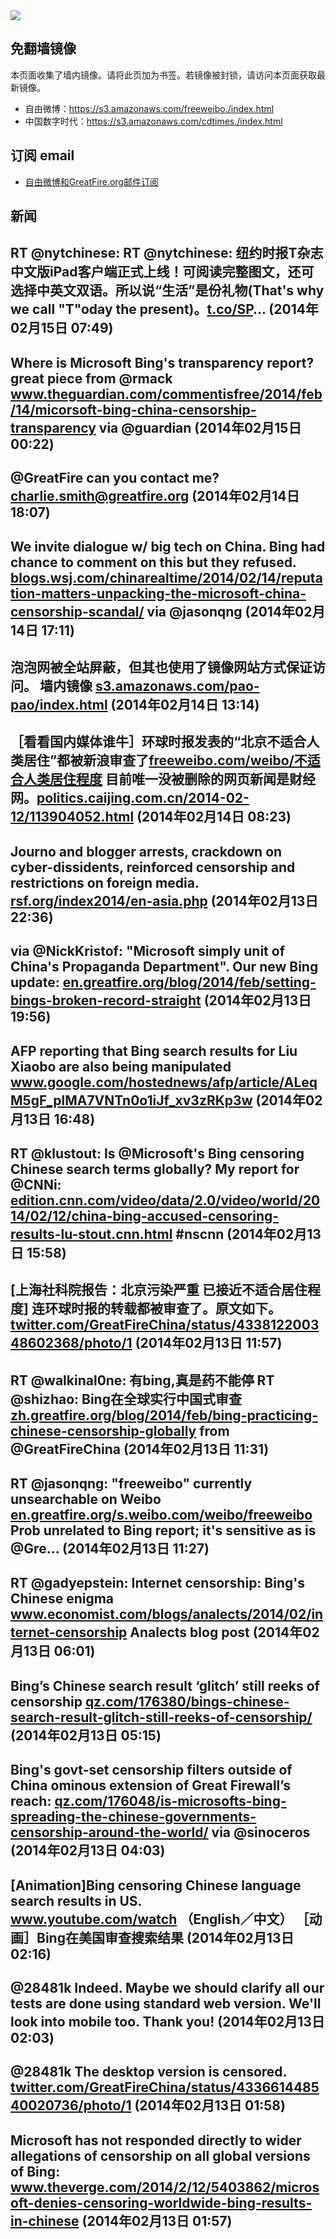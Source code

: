 <img src="logos.png" />

## 免翻墙镜像
本页面收集了墙内镜像。请将此页加为书签。若镜像被封锁，请访问本页面获取最新镜像。
* 自由微博：https://s3.amazonaws.com/freeweibo./index.html
* 中国数字时代：https://s3.amazonaws.com/cdtimes./index.html

## 订阅 email
* <a href="https://greatfire.us7.list-manage.com/subscribe?u=854fca58782082e0cbdf204a0&id=c78949b93c">自由微博和GreatFire.org邮件订阅</a>
		
## 新闻
RT @nytchinese: RT @nytchinese: 纽约时报T杂志中文版iPad客户端正式上线！可阅读完整图文，还可选择中英文双语。所以说“生活”是份礼物(That's why we call "T"oday the present)。<a href="https://t.co/SP">t.co/SP</a>… (2014年02月15日 07:49)
 ---
Where is Microsoft Bing's transparency report? great piece from @rmack <a href="http://www.theguardian.com/commentisfree/2014/feb/14/micorsoft-bing-china-censorship-transparency?CMP=twt_gu">www.theguardian.com/commentisfree/2014/feb/14/micorsoft-bing-china-censorship-transparency</a> via @guardian (2014年02月15日 00:22)
 ---
@GreatFire can you contact me? charlie.smith@greatfire.org (2014年02月14日 18:07)
 ---
We invite dialogue w/ big tech on China. Bing had chance to comment on this but they refused. <a href="http://blogs.wsj.com/chinarealtime/2014/02/14/reputation-matters-unpacking-the-microsoft-china-censorship-scandal/">blogs.wsj.com/chinarealtime/2014/02/14/reputation-matters-unpacking-the-microsoft-china-censorship-scandal/</a> via @jasonqng (2014年02月14日 17:11)
 ---
泡泡网被全站屏蔽，但其也使用了镜像网站方式保证访问。 墙内镜像 <a href="https://s3.amazonaws.com/pao-pao/index.html">s3.amazonaws.com/pao-pao/index.html</a> (2014年02月14日 13:14)
 ---
［看看国内媒体谁牛］环球时报发表的“北京不适合人类居住”都被新浪审查了<a href="https://freeweibo.com/weibo/%E4%B8%8D%E9%80%82%E5%90%88%E4%BA%BA%E7%B1%BB%E5%B1%85%E4%BD%8F%E7%A8%8B%E5%BA%A6">freeweibo.com/weibo/不适合人类居住程度</a>  目前唯一没被删除的网页新闻是财经网。<a href="http://politics.caijing.com.cn/2014-02-12/113904052.html">politics.caijing.com.cn/2014-02-12/113904052.html</a> (2014年02月14日 08:23)
 ---
Journo and blogger arrests, crackdown on cyber-dissidents, reinforced censorship and restrictions on foreign media. <a href="http://rsf.org/index2014/en-asia.php">rsf.org/index2014/en-asia.php</a> (2014年02月13日 22:36)
 ---
via @NickKristof: "Microsoft simply unit of China's Propaganda Department". Our new Bing update: <a href="https://en.greatfire.org/blog/2014/feb/setting-bings-broken-record-straight">en.greatfire.org/blog/2014/feb/setting-bings-broken-record-straight</a> (2014年02月13日 19:56)
 ---
AFP reporting that Bing search results for Liu Xiaobo are also being manipulated <a href="http://www.google.com/hostednews/afp/article/ALeqM5gF_plMA7VNTn0o1iJf_xv3zRKp3w?docId=effb47e0-840a-4a3f-a98c-a4667751d78f&hl=en">www.google.com/hostednews/afp/article/ALeqM5gF_plMA7VNTn0o1iJf_xv3zRKp3w</a> (2014年02月13日 16:48)
 ---
RT @klustout: Is @Microsoft's Bing censoring Chinese search terms globally? My report for @CNNi: <a href="http://edition.cnn.com/video/data/2.0/video/world/2014/02/12/china-bing-accused-censoring-results-lu-stout.cnn.html">edition.cnn.com/video/data/2.0/video/world/2014/02/12/china-bing-accused-censoring-results-lu-stout.cnn.html</a> #nscnn (2014年02月13日 15:58)
 ---
[上海社科院报告：北京污染严重 已接近不适合居住程度] 连环球时报的转载都被审查了。原文如下。 <a href="https://twitter.com/GreatFireChina/status/433812200348602368/photo/1">twitter.com/GreatFireChina/status/433812200348602368/photo/1</a> (2014年02月13日 11:57)
 ---
RT @walkinal0ne: 有bing,真是药不能停 RT @shizhao: Bing在全球实行中国式审查 <a href="https://zh.greatfire.org/blog/2014/feb/bing-practicing-chinese-censorship-globally#.Uvwd7liC47k.twitter">zh.greatfire.org/blog/2014/feb/bing-practicing-chinese-censorship-globally</a> from @GreatFireChina (2014年02月13日 11:31)
 ---
RT @jasonqng: "freeweibo" currently unsearchable on Weibo <a href="https://en.greatfire.org/s.weibo.com/weibo/freeweibo">en.greatfire.org/s.weibo.com/weibo/freeweibo</a> Prob unrelated to Bing report; it's sensitive as is  @Gre… (2014年02月13日 11:27)
 ---
RT @gadyepstein: Internet censorship: Bing's Chinese enigma <a href="http://www.economist.com/blogs/analects/2014/02/internet-censorship">www.economist.com/blogs/analects/2014/02/internet-censorship</a> Analects blog post (2014年02月13日 06:01)
 ---
Bing’s Chinese search result ‘glitch’ still reeks of censorship <a href="http://qz.com/176380/bings-chinese-search-result-glitch-still-reeks-of-censorship/">qz.com/176380/bings-chinese-search-result-glitch-still-reeks-of-censorship/</a> (2014年02月13日 05:15)
 ---
Bing's govt-set censorship filters outside of China ominous extension of Great Firewall’s reach: <a href="http://qz.com/176048/is-microsofts-bing-spreading-the-chinese-governments-censorship-around-the-world/?utm_content=bufferfc2e4&utm_medium=social&utm_source=twitter.com&utm_campaign=buffer">qz.com/176048/is-microsofts-bing-spreading-the-chinese-governments-censorship-around-the-world/</a> via @sinoceros (2014年02月13日 04:03)
 ---
[Animation]Bing censoring Chinese language search results in US.  
<a href="https://www.youtube.com/watch?v=ENM0vxlvGYQ">www.youtube.com/watch</a> （English／中文）
［动画］Bing在美国审查搜索结果 (2014年02月13日 02:16)
 ---
@28481k Indeed. Maybe we should clarify all our tests are done using standard web version. We'll look into mobile too. Thank you! (2014年02月13日 02:03)
 ---
@28481k The desktop version is censored. <a href="https://twitter.com/GreatFireChina/status/433661448540020736/photo/1">twitter.com/GreatFireChina/status/433661448540020736/photo/1</a> (2014年02月13日 01:58)
 ---
Microsoft has not responded directly to wider allegations of censorship on all global versions of Bing: <a href="http://www.theverge.com/2014/2/12/5403862/microsoft-denies-censoring-worldwide-bing-results-in-chinese?utm_content=bufferaec7a&utm_medium=social&utm_source=twitter.com&utm_campaign=buffer">www.theverge.com/2014/2/12/5403862/microsoft-denies-censoring-worldwide-bing-results-in-chinese</a> (2014年02月13日 01:57)
 ---
